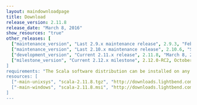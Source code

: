 ```yaml
---
layout: maindownloadpage
title: Download
release_version: 2.11.8
release_date: "March 8, 2016"
show_resources: "true"
other_releases: [
  ["maintenance_version", "Last 2.9.x maintenance release", 2.9.3, "February 28, 2013"],
  ["maintenance_version", "Last 2.10.x maintenance release", 2.10.6, "September 18, 2015"],
  ["development_version", "Current 2.11.x release", 2.11.8, "March 8, 2016"],
  ["milestone_version", "Current 2.12.x milestone", 2.12.0-RC2, October 18, 2016"]
]
requirements: "The Scala software distribution can be installed on any platform with a <a href='http://www.java.com/'>Java runtime</a>, version 1.6 or later. Scala 2.12 requires Java 8."
resources: [
  ["-main-unixsys", "scala-2.11.8.tgz", "http://downloads.lightbend.com/scala/2.11.8/scala-2.11.8.tgz", "Mac OS X, Unix, Cygwin", "27.3M"],
  ["-main-windows", "scala-2.11.8.msi", "http://downloads.lightbend.com/scala/2.11.8/scala-2.11.8.msi", "Windows (msi installer)", "109.4M"]
]
---
```

